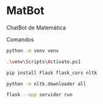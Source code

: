 # MatBot
ChatBot de Matemática


Comandos
```sh
python -m venv venv
```
```sh
.\venv\Scripts\Activate.ps1
```
```sh
pip install Flask flask_cors nltk
```
```sh
python -m nltk.downloader all
```
```sh
flask --app servidor run
```

